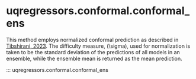 # uqregressors.conformal.conformal_ens

This method employs normalized conformal prediction as described in [Tibshirani, 2023](https://www.stat.berkeley.edu/~ryantibs/statlearn-s23/lectures/conformal.pdf). 
The difficulty measure, \(\sigma\), used for normalization is taken to be the standard deviation of the predictions of all models in an ensemble, while the ensemble mean 
is returned as the mean prediction. 

::: uqregressors.conformal.conformal_ens


